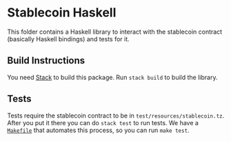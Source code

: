 <!--
SPDX-FileCopyrightText: 2020 tqtezos
SPDX-License-Identifier: MIT
-->

# Stablecoin Haskell

This folder contains a Haskell library to interact with the stablecoin contract (basically Haskell bindings) and tests for it.

## Build Instructions

You need [Stack](http://haskellstack.org/) to build this package.
Run `stack build` to build the library.

## Tests

Tests require the stablecoin contract to be in `test/resources/stablecoin.tz`.
After you put it there you can do `stack test` to run tests.
We have a [`Makefile`](Makefile) that automates this process, so you can run `make test`.
